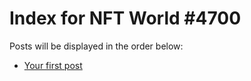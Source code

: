 # Index for NFT World #4700
Posts will be displayed in the order below:

- [Your first post](./001-first.md)

